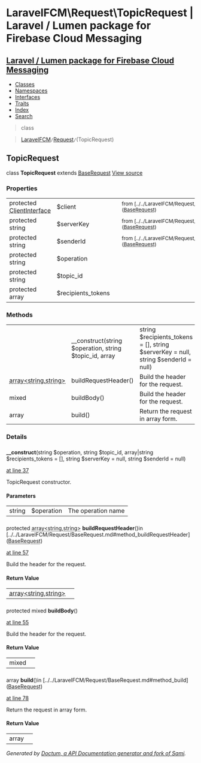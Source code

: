 # LaravelFCM\Request\TopicRequest | Laravel / Lumen package for Firebase Cloud Messaging    

## [Laravel / Lumen package for Firebase Cloud Messaging](../../index.md)

- [Classes](../../classes.md)
- [Namespaces](../../namespaces.md)
- [Interfaces](../../interfaces.md)
- [Traits](../../traits.md)
- [Index](../../doc-index.md)
- [Search](../../search.md)

>class

>    [LaravelFCM](../../LaravelFCM.md)` / `[Request](../../LaravelFCM/Request.md)` / `(TopicRequest)
## TopicRequest

class **TopicRequest**        extends [<abbr title="LaravelFCM\Request\BaseRequest">BaseRequest</abbr>](../../LaravelFCM/Request/BaseRequest.md) [View source](https://github.com/code-lts/Laravel-FCM/blob/main/src/Request/TopicRequest.php)






### Properties

|   |   |   |   |
|---|---|---|---|
|<a name="property_client"></a>protected <abbr title="GuzzleHttp\ClientInterface">ClientInterface</abbr>|$client||<small>from&nbsp;[../../LaravelFCM/Request/BaseRequest.md#property_client](<abbr title="LaravelFCM\Request\BaseRequest">BaseRequest</abbr>)</small>|
|<a name="property_serverKey"></a>protected string|$serverKey||<small>from&nbsp;[../../LaravelFCM/Request/BaseRequest.md#property_serverKey](<abbr title="LaravelFCM\Request\BaseRequest">BaseRequest</abbr>)</small>|
|<a name="property_senderId"></a>protected string|$senderId||<small>from&nbsp;[../../LaravelFCM/Request/BaseRequest.md#property_senderId](<abbr title="LaravelFCM\Request\BaseRequest">BaseRequest</abbr>)</small>|
|<a name="property_operation"></a>protected string|$operation|||
|<a name="property_topic_id"></a>protected string|$topic_id|||
|<a name="property_recipients_tokens"></a>protected array|$recipients_tokens|||
### Methods

|   |   |   |   |
|---|---|---|---|
||<a name="#method___construct"></a>__construct(string $operation, string $topic_id, array|string $recipients_tokens = [], string $serverKey = null, string $senderId = null)|TopicRequest constructor.||
|<abbr title="LaravelFCM\Request\array&lt;string,string&gt;">array&lt;string,string&gt;</abbr>|<a name="#method_buildRequestHeader"></a>buildRequestHeader()|Build the header for the request.|from&nbsp;[../../LaravelFCM/Request/BaseRequest.md#method_buildRequestHeader](<abbr title="LaravelFCM\Request\BaseRequest">BaseRequest</abbr>)|
|mixed|<a name="#method_buildBody"></a>buildBody()|Build the header for the request.||
|array|<a name="#method_build"></a>build()|Return the request in array form.|from&nbsp;[../../LaravelFCM/Request/BaseRequest.md#method_build](<abbr title="LaravelFCM\Request\BaseRequest">BaseRequest</abbr>)|


### Details
<a name id="method___construct"></a>

### 
  **__construct**(string $operation, string $topic_id, array|string $recipients_tokens = [], string $serverKey = null, string $senderId = null)

[at line 37](https://github.com/code-lts/Laravel-FCM/blob/main/src/Request/TopicRequest.php#L37)

TopicRequest constructor.        

#### Parameters

|   |   |   |
|---|---|---|
|string|$operation|The operation name|string|$topic_id|The topic id|array|string|$recipients_tokens|The tokens or the token|string|$serverKey|The server key|string|$senderId|The sender Id
<a name id="method_buildRequestHeader"></a>

### 
protected <abbr title="LaravelFCM\Request\array&lt;string,string&gt;">array&lt;string,string&gt;</abbr> **buildRequestHeader**()in [../../LaravelFCM/Request/BaseRequest.md#method_buildRequestHeader](<abbr title="LaravelFCM\Request\BaseRequest">BaseRequest</abbr>)

[at line 57](https://github.com/code-lts/Laravel-FCM/blob/main/src/Request/BaseRequest.php#L57)

Build the header for the request.        

#### Return Value

|   |   |
|---|---|
|<abbr title="LaravelFCM\Request\array&lt;string,string&gt;">array&lt;string,string&gt;</abbr>|

<a name id="method_buildBody"></a>

### 
protected mixed **buildBody**()

[at line 55](https://github.com/code-lts/Laravel-FCM/blob/main/src/Request/TopicRequest.php#L55)

Build the header for the request.        

#### Return Value

|   |   |
|---|---|
|mixed|

<a name id="method_build"></a>

### 
 array **build**()in [../../LaravelFCM/Request/BaseRequest.md#method_build](<abbr title="LaravelFCM\Request\BaseRequest">BaseRequest</abbr>)

[at line 78](https://github.com/code-lts/Laravel-FCM/blob/main/src/Request/BaseRequest.php#L78)

Return the request in array form.        

#### Return Value

|   |   |
|---|---|
|array|

_Generated by [Doctum, a API Documentation generator and fork of Sami](https://github.com/code-lts/doctum)._